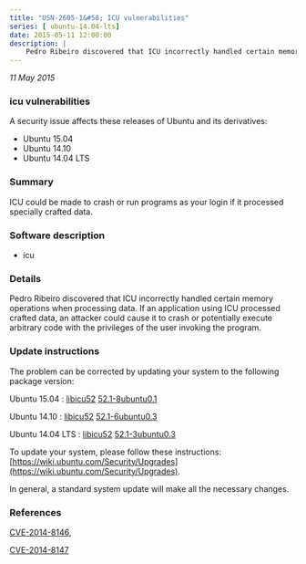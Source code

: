 ```yaml
---
title: "USN-2605-1&#58; ICU vulnerabilities"
series: [ ubuntu-14.04-lts]
date: 2015-05-11 12:00:00
description: |
    Pedro Ribeiro discovered that ICU incorrectly handled certain memory operations when processing data. If an application using ICU processed crafted data, an attacker could cause it to crash or potentially execute arbitrary code with the privileges of the user invoking the program. 
--- 
```

 
 

*11 May 2015*

### icu vulnerabilities

A security issue affects these releases of Ubuntu and its derivatives:

* Ubuntu 15.04
* Ubuntu 14.10
* Ubuntu 14.04 LTS

### Summary

ICU could be made to crash or run programs as your login if it processed specially crafted data.

### Software description

* icu 

### Details

Pedro Ribeiro discovered that ICU incorrectly handled certain memory operations when processing data. If an application using ICU processed crafted data, an attacker could cause it to crash or potentially execute arbitrary code with the privileges of the user invoking the program. 

### Update instructions

The problem can be corrected by updating your system to the following package version:

Ubuntu 15.04
 : [libicu52](https://launchpad.net/ubuntu/+source/icu) <span> [52.1-8ubuntu0.1](https://launchpad.net/ubuntu/+source/icu/52.1-8ubuntu0.1) </span> 

Ubuntu 14.10
 : [libicu52](https://launchpad.net/ubuntu/+source/icu) <span> [52.1-6ubuntu0.3](https://launchpad.net/ubuntu/+source/icu/52.1-6ubuntu0.3) </span> 

Ubuntu 14.04 LTS
 : [libicu52](https://launchpad.net/ubuntu/+source/icu) <span> [52.1-3ubuntu0.3](https://launchpad.net/ubuntu/+source/icu/52.1-3ubuntu0.3) </span> 

To update your system, please follow these instructions: [https://wiki.ubuntu.com/Security/Upgrades](https://wiki.ubuntu.com/Security/Upgrades).

In general, a standard system update will make all the necessary changes. 

### References

 
 [CVE-2014-8146](http://people.ubuntu.com/~ubuntu-security/cve/CVE-2014-8146), 

 [CVE-2014-8147](http://people.ubuntu.com/~ubuntu-security/cve/CVE-2014-8147)
 

